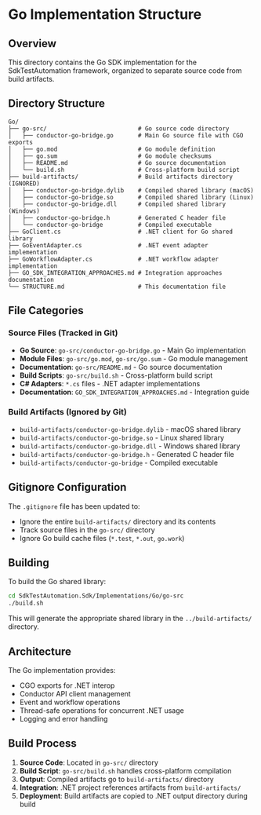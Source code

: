 # Go Implementation Structure

## Overview
This directory contains the Go SDK implementation for the SdkTestAutomation framework, organized to separate source code from build artifacts.

## Directory Structure

```
Go/
├── go-src/                          # Go source code directory
│   ├── conductor-go-bridge.go       # Main Go source file with CGO exports
│   ├── go.mod                       # Go module definition
│   ├── go.sum                       # Go module checksums
│   ├── README.md                    # Go source documentation
│   └── build.sh                     # Cross-platform build script
├── build-artifacts/                 # Build artifacts directory (IGNORED)
│   ├── conductor-go-bridge.dylib    # Compiled shared library (macOS)
│   ├── conductor-go-bridge.so       # Compiled shared library (Linux)
│   ├── conductor-go-bridge.dll      # Compiled shared library (Windows)
│   ├── conductor-go-bridge.h        # Generated C header file
│   └── conductor-go-bridge          # Compiled executable
├── GoClient.cs                      # .NET client for Go shared library
├── GoEventAdapter.cs                # .NET event adapter implementation
├── GoWorkflowAdapter.cs             # .NET workflow adapter implementation
├── GO_SDK_INTEGRATION_APPROACHES.md # Integration approaches documentation
└── STRUCTURE.md                     # This documentation file
```

## File Categories

### Source Files (Tracked in Git)
- **Go Source**: `go-src/conductor-go-bridge.go` - Main Go implementation
- **Module Files**: `go-src/go.mod`, `go-src/go.sum` - Go module management
- **Documentation**: `go-src/README.md` - Go source documentation
- **Build Scripts**: `go-src/build.sh` - Cross-platform build script
- **C# Adapters**: `*.cs` files - .NET adapter implementations
- **Documentation**: `GO_SDK_INTEGRATION_APPROACHES.md` - Integration guide

### Build Artifacts (Ignored by Git)
- `build-artifacts/conductor-go-bridge.dylib` - macOS shared library
- `build-artifacts/conductor-go-bridge.so` - Linux shared library  
- `build-artifacts/conductor-go-bridge.dll` - Windows shared library
- `build-artifacts/conductor-go-bridge.h` - Generated C header file
- `build-artifacts/conductor-go-bridge` - Compiled executable

## Gitignore Configuration

The `.gitignore` file has been updated to:
- Ignore the entire `build-artifacts/` directory and its contents
- Track source files in the `go-src/` directory
- Ignore Go build cache files (`*.test`, `*.out`, `go.work`)

## Building

To build the Go shared library:
```bash
cd SdkTestAutomation.Sdk/Implementations/Go/go-src
./build.sh
```

This will generate the appropriate shared library in the `../build-artifacts/` directory.

## Architecture

The Go implementation provides:
- CGO exports for .NET interop
- Conductor API client management
- Event and workflow operations
- Thread-safe operations for concurrent .NET usage
- Logging and error handling

## Build Process

1. **Source Code**: Located in `go-src/` directory
2. **Build Script**: `go-src/build.sh` handles cross-platform compilation
3. **Output**: Compiled artifacts go to `build-artifacts/` directory
4. **Integration**: .NET project references artifacts from `build-artifacts/`
5. **Deployment**: Build artifacts are copied to .NET output directory during build